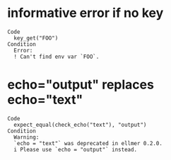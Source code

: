 # informative error if no key

    Code
      key_get("FOO")
    Condition
      Error:
      ! Can't find env var `FOO`.

# echo="output" replaces echo="text"

    Code
      expect_equal(check_echo("text"), "output")
    Condition
      Warning:
      `echo = "text"` was deprecated in ellmer 0.2.0.
      i Please use `echo = "output"` instead.

